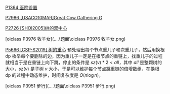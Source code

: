 [P1364 医院设置](https://www.luogu.org/problemnew/solution/P1364)

[P2986 [USACO10MAR]Great Cow Gathering G](https://www.luogu.org/problemnew/solution/P2986)

[P2726 [SHOI2005]树的双中心](https://www.luogu.org/problemnew/solution/P2726)

[oiclass P3976 牧羊女](..\..\题面\oiclass P3976 牧羊女.png)

[P5666 [CSP-S2019] 树的重心](https://www.luogu.com.cn/problem/P5666) 预处理出每个节点重儿子和次重儿子，然后用换根 $\text{dp}$ 枚举每个要删除的边，因为重儿子一定是在根节点的重链上，找重儿子的过程就相当于是在重链上向下跳，停止的条件是 $sz(v)*2 < all$，其中 $all$ 是整颗树的大小，$sz(v)$ 是子树 $v$ 大小，于是可以维护每个节点跳重链的倍增数组，在换根 $\text{dp}$ 的过程中动态维护，时间复杂度是 $O(n\log n)$。

[oiclass P3951 步行](..\..\题面\oiclass P3951 步行.png)
